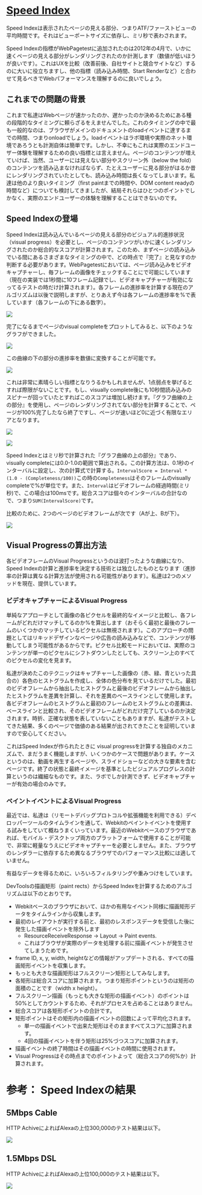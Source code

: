 # [Speed Index](https://sites.google.com/a/webpagetest.org/docs/using-webpagetest/metrics/speed-index)
Speed Indexは表示されたページの見える部分、つまりATF/ファーストビューの平均時間です。それはビューポートサイズに依存し、ミリ秒で表わされます。

Speed Indexの指標がWebPagetestに追加されたのは2012年の4月で、いかに速くページの見える部分がレンダリングされたのか計測します（数値が低いほうが良いです）。これはUXを比較（改善前後、自社サイトと競合サイトなど）するのに大いに役立ちますし、他の指標（読み込み時間、Start Renderなど）と合わせて見るべきでWebパフォーマンスを理解するのに良いでしょう。

## これまでの問題の背景

これまで私達はWebページが速かったのか、遅かったのか決めるためにある種の段階的なタイミングに頼らざるをえませんでした。これのタイミングの中で最も一般的なのは、ブラウザがメインのドキュメントのloadイベントに達するまでの時間、つまりonloadでしょう。loadイベントはラボ環境や実際のネット環境であろうとも計測自体は簡単です。しかし、不幸にもこれは実際のエンドユーザー体験を理解するための良い指標とは言えません。ページのコンテンツが増えていけば、当然、ユーザーには見えない部分やスクリーン外（below the fold）のコンテンツを読み込まなければならず、たとえユーザーに見る部分がはるか昔にレンダリングされていたとしても、読み込み時間は長くなってしまいます。私達は他のより良いタイミング（first paintまでの時間や、DOM content readyの時間など）についても検討してきましたが、結局それらはひとつのポイントでしかなく、実際のエンドユーザーの体験を理解することはできないのです。

## Speed Indexの登場

Speed Indexは読み込んでいるページの見える部分のビジュアル的進捗状況（visual progress）を必要とし、ページのコンテンツがいかに速くレンダリングされたのか総合的なスコアが計算されます。このため、まずページの読み込みでいる間にあるさまざまなタイミングの中で、どの時点で『完了』と見なすのか判断する必要があります。WebPagetestにおいては、ページ読み込みをビデオキャプチャーし、毎フレームの画像をチェックすることにで可能にしています（現在の実装では1秒間に10フレーム記録でし、ビデオキャプチャーが有効になってるテストの時だけ計算されます）。各フレームの進捗率を計算する現在のアルゴリズムは以後で説明しますが、とりあえず今は各フレームの進捗率を%で表しています（各フレームの下にある数字）。

![](https://sites.google.com/a/webpagetest.org/docs/_/rsrc/1334421426436/using-webpagetest/metrics/speed-index/compare_progress.png)

完了になるまでページのvisual completeをプロットしてみると、以下のようなグラフができました。

![](https://sites.google.com/a/webpagetest.org/docs/_/rsrc/1334422231485/using-webpagetest/metrics/speed-index/chart-line-small.png)

この曲線の下の部分の進捗率を数値に変換することが可能です。

![](http://i.imgur.com/pDMZNiY.png)
  
これは非常に素晴らしい指標となりうるかもしれませんが、1点弱点を挙げるとすれば際限がないことです。もし、visually complete後にも10秒間読み込みのスピナーが回っていたとすればこのスコアは増加し続けます。『グラフ曲線の上の部分』を使用し、ページのレンダリングされてない部分を計算することで、ページが100%完了したなら終了ですし、ページが速いほど0に近づく有限なエリアとなります。

![](http://i.imgur.com/DVMaDiS.png)

![](https://sites.google.com/a/webpagetest.org/docs/_/rsrc/1336574582211/using-webpagetest/metrics/speed-index/speedindexformula.png)

Speed Indexとはミリ秒で計算された『グラフ曲線の上の部分』であり、visually completeには0.0-1.0の範囲で算出される。この計算方法は、0.1秒のインターバルに設定し、次の計算式で計算する。`IntervalScore = Interval * (1.0 - (Completeness/100))`この時の`Completeness`はそのフレームのvisually completeで%が単位です。また、`Interval`はビデオフレームの経過時間(ミリ秒)で、この場合は100msです。総合スコアは個々のインターバルの合計なので、つまり`SUM(IntervalScore)`です。

比較のために、2つのページのビデオフレームが次です（Aが上、Bが下）。

![](https://sites.google.com/a/webpagetest.org/docs/_/rsrc/1334422690700/using-webpagetest/metrics/speed-index/compare_trimmed.png)

## Visual Progressの算出方法

各ビデオフレームのVisual Progressというのは波打ったような曲線になり、Speed Indexの計算と進捗率を決定する技術とは独立したものとなります（進捗率の計算は異なる計算方法が使用される可能性があります）。私達は2つのメソッドを現在、提供しています。

### ビデオキャプチャーによるVisual Progress

単純なアプローチとして画像の各ピクセルを最終的なイメージと比較し、各フレームがどれだけマッチしてるのか%を算出します（おそらく最初と最後のフレームのいくつかのマッチしているピクセルは無視されます）。このアプローチの問題としてはリキッドデザインなページや広告の読み込みなどで、コンテンツが移動してしまう可能性があるからです。ピクセル比較モードにおいては、実際のコンテンツが単一のピクセルにシフトダウンしたとしても、スクリーン上のすべてのピクセルの変化を見ます。

私達が決めたこのテクニックはキャプチャーした画像の（赤、緑、青といった具合の）各色のヒストグラムを作成し、全体の色分布を見ているだけでした。最初のビデオフレームから抽出したヒストグラムと最後のビデオフレームから抽出したヒストグラムを差異を計算し、それを差異のベースラインとして使用します。各ビデオフレームのヒストグラムと最初のフレームのヒストグラムとの差異は、ベースラインと比較され、そのビデオフレームがどれだけ完了しているのか決定されます。時折、正確な状態を表していないこともありますが、私達がテストしてきた結果、多くのページで価値のある結果が出されてきたことを証明していますので安心してください。

これはSpeed Indexが作られたときに visual progressを計算する独自のメカニズムで、まだうまく機能しますが、いくつかのケースで問題があります。ケースというのは、動画を再生するページや、スライドショーなどの大きな要素を含むページです。終了の状態と最終イメージを基準としたビジュアルプログレスの計算というのは繊細なものです。また、ラボでしか計測できず、ビデオキャプチャーが有効の場合のみです。

### ペイントイベントによるVisual Progress

最近では、私達は（リモートデバッグプロトコルや拡張機能を利用できる）デベロッパーツールのタイムラインを通して、Webkitのペイントイベントを使用する試みをしていて概ねうまくいっています。最近のWebkitベースのブラウザであれば、モバイル・デスクトップ両方のプラットフォームで使用することが可能で、非常に軽量なうえにビデオキャプチャーを必要としません。また、ブラウザのレンダラーに依存するため異なるブラウザでのパフォーマンス比較には適していません。

有益なデータを得るために、いろいろフィルタリングや重みつけをしています。

DevToolsの描画矩形（paint rects）からSpeed Indexを計算するためのアルゴリズムは以下のとおりです。

+ Webkitベースのブラウザにおいて、ほかの有用なイベント同様に描画矩形データをタイムラインから収集します。
+ 最初のレイアウトが実行する前と、最初のレスポンスデータを受信した後に発生した描画イベントを除外します
	+ ResourceReceiveResponse -> Layout -> Paint events.
	+ これはブラウザが実際のデータを処理する前に描画イベントが発生させてしまうためです。
+ frame ID, x, y, width, heightなどの情報がアップデートされる、すべての描画矩形イベントを収集します。
+ もっとも大きな描画矩形はフルスクリーン矩形としてみなします。
+ 各矩形は総合スコアに加算されます。つまり矩形ポイントというのは矩形の面積のことです（width x height）。
+ フルスクリーン描画（もっとも大きな矩形の描画イベント）のポイントは50%としてカウントするため、それがプロセスを占めることはありません。
+ 総合スコアは各矩形ポイントの合計です。
+ 矩形ポイントはその矩形内の描画イベントの回数によって平均化されます。
	+ 単一の描画イベントで出来た矩形はそのまますべてスコアに加算されます。
	+ 4回の描画イベントを伴う矩形は25%づつスコアに加算されます。
+ 描画イベントの終了時間はその描画イベントの時間に使用されます。
+ Visual Progressはその時点までのポイントよって（総合スコアの何%か）計算されます。

# 参考： Speed Indexの結果

## 5Mbps Cable

HTTP AchiveによればAlexaの上位300,000のテスト結果は以下。

![](https://sites.google.com/a/webpagetest.org/docs/_/rsrc/1369234119985/using-webpagetest/metrics/speed-index/si-cable.png)

## 1.5Mbps DSL

HTTP AchiveによればAlexaの上位100,000のテスト結果は以下。

![](https://sites.google.com/a/webpagetest.org/docs/_/rsrc/1335895409235/using-webpagetest/metrics/speed-index/distribution.png)
